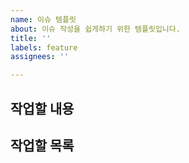```yaml
---
name: 이슈 템플릿
about: 이슈 작성을 쉽게하기 위한 템플릿입니다.
title: ''
labels: feature
assignees: ''

---
```


##  작업할 내용

## 작업할 목록
